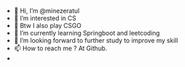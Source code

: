 - 👋 Hi, I’m @minezeratul
- 👀 I’m interested in CS
- 💨 Btw I also play CSGO
- 🌱 I’m currently learning Springboot and leetcoding
- 💞️ I’m looking forward to further study to improve my skill
- 📫 How to reach me ? At Github.
- 
<!---
minezeratul/minezeratul is a ✨ special ✨ repository because its `README.md` (this file) appears on your GitHub profile.
You can click the Preview link to take a look at your changes.
--->
